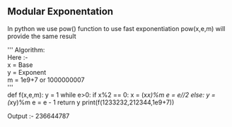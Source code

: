 ## Modular Exponentation

In python we use pow() function to use fast exponentiation  pow(x,e,m) will provide the same result

'''
Algorithm:                                                                      
Here :-                                                                         
x = Base                                                                    
y = Exponent                                                                                
m = 1e9+7 or 1000000007                                                                                 
'''                                                                         
def f(x,e,m):
    y = 1
    while e>0:
        if x%2 == 0:
            x = (x*x)%m
            e = e//2
        else:
            y = (x*y)%m
            e = e - 1
    return y
print(f(1233232,212344,1e9+7))

Output :-
236644787
